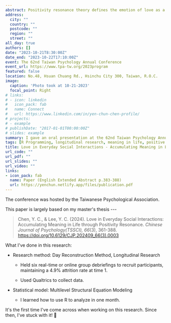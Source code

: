 ```yaml
---
abstract: Positivity resonance theory defines the emotion of love as a collective affective state, referred to as positivity resonance, characterized by shared positive affect, caring nonverbal synchrony, and biological synchrony. This study examined whether daily experiences of positivity resonance concurrently and prospectively influence meaning in life (MIL) through the increment of social connection. At time 1 (N = 144), perceived positivity resonance was measured at the trait level, along with MIL and social connection. Next, perceived positivity resonance was assessed at the episodic level via the Day Reconstruction Method across seven days (N = 135). Finally, two follow-up surveys were administered one (N = 113) and two months (N = 99) later. Participants again completed the questionnaires on MIL and social connection. Results suggest that social connection cross-sectionally and longitudinally mediates the links between perceived positivity resonance and MIL. These mediating effects remain statistically significant even after controlling for the individual-level positive and negative affect and amount of social interaction. These findings indicate that momentary experience of love while interacting with others may be an influential way to a meaningful life.
address:
  city: ""
  country: ""
  postcode: ""
  region: ""
  street: ""
all_day: true
authors: []
date: "2023-10-21T8:30:00Z"
date_end: "2023-10-22T17:10:00Z"
event: The 62nd Taiwan Psychology Annual Conference
event_url: https://www.tpa-tw.org/2023program
featured: false
location: No.48, Hsuan Chuang Rd., Hsinchu City 300, Taiwan, R.O.C.
image:
  caption: 'Photo took at 10-21-2023'
  focal_point: Right
# links:
# - icon: linkedin
#   icon_pack: fab
#   name: Connect
#   url: https://www.linkedin.com/in/yen-chun-chen-profile/
# projects:
# - example
# publishDate: "2017-01-01T00:00:00Z"
# slides: example
summary: I gave an oral presentation at the 62nd Taiwan Psychology Annual Conference. **Research Method:** Diary Study, Survey, Longitudinal Research; **Research Type:** Generative, Quantitative
tags: [R Programming, longitudinal research, meaning in life, positive emotions, social interactions]
title: Love in Everyday Social Interactions - Accumulating Meaning in Life through Positivity Resonance
url_code: ""
url_pdf: ""
url_slides: ""
url_video: ""
links:
- icon_pack: fab
  name: Paper (English Extended Abstract p.383-388)
  url: https://yenchun.netlify.app/files/publication.pdf
---
```


The conference was hosted by the Taiwanese Psychological Association.

This paper is largely based on my master's thesis ---

> Chen, Y. C., & Lee, Y. C. (2024). Love in Everyday Social Interactions: Accumulating Meaning in Life through Positivity Resonance. *Chinese Journal of Psychology(TSSCI), 66*(3), 361-388. https://doi.org/10.6129/CJP.202409_66(3).0003

What I've done in this research:

-   Research method: Day Reconstruction Method, Longitudinal Research

    -   Held six real-time or online group debriefings to recruit participants, maintaining a 4.9% attrition rate at time 1.

    -   Used Qualtrics to collect data.

-   Statistical model: Multilevel Structural Equation Modeling

    -   I learned how to use R to analyze in one month.

It's the first time I've come across <i class="fab fa-r-project" aria-hidden="true" style="color:#035AA6"></i> when working on this research. Since then, I've stuck with it! 🤩

